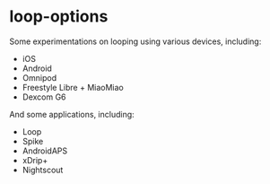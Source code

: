 # loop-options
Some experimentations on looping using various devices, including:

- iOS
- Android
- Omnipod
- Freestyle Libre + MiaoMiao
- Dexcom G6

And some applications, including:
- Loop
- Spike
- AndroidAPS
- xDrip+
- Nightscout
